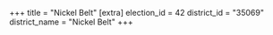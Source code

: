 +++
title = "Nickel Belt"
[extra]
election_id = 42
district_id = "35069"
district_name = "Nickel Belt"
+++

